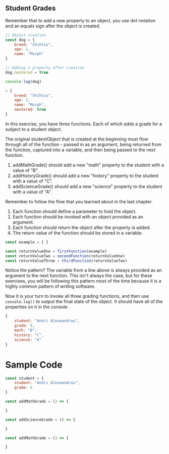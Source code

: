 ## Student Grades

Remember that to add a new property to an object, you use dot notation and an equals sign after the object is created.

```js
// Object creation
const dog = {
	breed: "Shihtzu",
	age: 1,
	name: "Murph"
}

// Adding a property after creation
dog.neutered = true

console.log(dog)

> {
	breed: "Shihtzu",
	age: 1,
	name: "Murph",
	neutered: true
}
```

In this exercise, you have three functions. Each of which adds a grade for a subject to a student object. 

The original studentObject that is created at the beginning must flow through all of the function - passed in as an argument, being returned from the function, captured into a variable, and then being passed to the next function.

1. addMathGrade() should add a new "math" property to the student with a value of "B".
2. addHistoryGrade() should add a new "history" property to the student with a value of "C".
3. addScienceGrade() should add a new "science" property to the student with a value of "A".

Remember to follow the flow that you learned about in the last chapter.

1. Each function should define a parameter to hold the object.
2. Each function should be invoked with an object provided as an argument.
3. Each function should return the object after the property is added.
4. The return value of the function should be stored in a variable.

```js
const example = { }

const returnValueOne = firstFunction(example)
const returnValueTwo = secondFunction(returnValueOne)
const returnValueThree = thirdFunction(returnValueTwo)
```

Notice the pattern? The variable from a line above is always provided as an argument to the next function. This isn't always the case, but for these exercises, you will be following this pattern most of the time because it is a highly common pattern of writing software.

Now it is your turn to invoke all three grading functions, and then use `console.log()` to output the final state of the object. It should have all of the properties on it in the console.

```js
{
	student: "Andri Alexeandrou",
	grade: 6,
	math: "B",
	history: "C",
	science: "A"
}
```




# Sample Code

```js
const student = {
	student: "Andri Alexeandrou",
	grade: 6
}

const addMathGrade = () => {

}

const addScienceGrade = () => {

}

const addMathGrade = () => {

}

```
